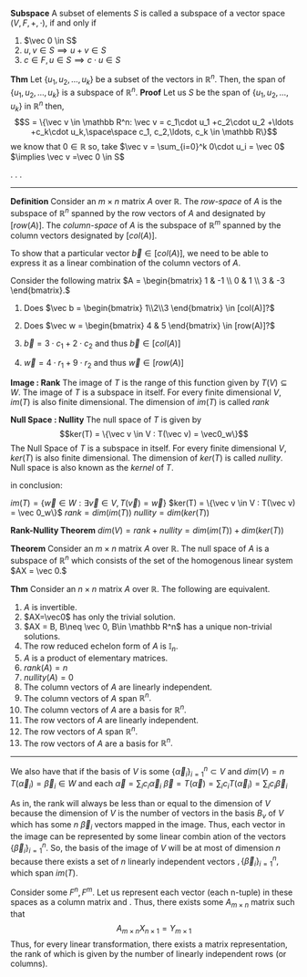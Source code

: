 **Subspace**
A subset of elements $S$ is called a subspace of a vector space $(V, F, +, \cdot),$ if and only if
1. $\vec 0 \in S$
2. $u, v\in S\implies u+v\in S$
3. $c\in F, u \in S\implies c\cdot u \in S$

**Thm**
Let $\{u_1, u_2,\ldots, u_k\}$ be a subset of the vectors in $\mathbb R^n.$ 
Then, the span of $\{u_1, u_2,\ldots, u_k\}$ is a subspace of $\mathbb R ^n.$
**Proof**
Let us $S$ be the span of $\{u_1, u_2,\ldots, u_k\}$ in $\mathbb R^n$
then, $$S = \{\vec v \in \mathbb R^n: \vec v = c_1\cdot u_1 +c_2\cdot u_2 +\ldots +c_k\cdot u_k,\space\space c_1, c_2,\ldots, c_k \in \mathbb R\}$$
we know that $0 \in \mathbb R$
so, take $\vec v = \sum_{i=0}^k 0\cdot u_i = \vec 0$
$\implies \vec v =\vec 0 \in S$

.
.
.


---

**Definition**
Consider an $m\times n$ matrix $A$ over $\mathbb R.$
The *row-space* of $A$ is the subspace of $\mathbb R^n$ spanned by the row vectors of $A$ and designated by $[row(A)].$
The *column-space* of $A$ is the subspace of $\mathbb R^m$ spanned by the column vectors designated by $[col(A)].$

To show that a particular vector $\vec b\in[col(A)],$ we need to be able to express it as a linear combination of the column vectors of $A.$

Consider the following matrix $A = \begin{bmatrix} 1 & -1 \\ 0 & 1 \\ 3 & -3 \end{bmatrix}.$ 
1. Does $\vec b = \begin{bmatrix} 1\\2\\3 \end{bmatrix} \in [col(A)]?$
2. Does $\vec w = \begin{bmatrix} 4 & 5 \end{bmatrix} \in [row(A)]?$


1. $\vec b = 3\cdot c_1 + 2 \cdot c_2$ and thus $\vec b \in [col(A)]$
2. $\vec w = 4\cdot r_1 + 9 \cdot r_2$ and thus $\vec w \in [row(A)]$

**Image : Rank**
The image of $T$ is the range of this function given  by $T(V)\subseteq W$.
The image of $T$ is a subspace in itself.
For every finite dimensional $V,$ $im(T)$ is also finite dimensional.
The dimension of $im(T)$ is called *rank*

**Null Space : Nullity**
The null space of $T$ is given by $$ker(T) = \{\vec v \in V : T(\vec v) = \vec0_w\}$$The Null Space of $T$ is a subspace in itself.
For every finite dimensional $V,$ $ker(T)$ is also finite dimensional.
The dimension of $ker(T)$ is called *nullity*.
Null space is also known as the *kernel* of $T$.


in conclusion:

$im(T) = \{\vec  w \in W : \exists \vec v \in V , T(\vec v) = \vec w\}$
$ker(T) = \{\vec  v \in V : T(\vec v) = \vec 0_w\}$
$rank = dim(im(T))$
$nullity = dim(ker(T))$

**Rank-Nullity Theorem**
$dim(V) = rank + nullity = dim(im(T))+ dim(ker(T))$

**Theorem**
Consider an $m\times n$ matrix $A$ over $\mathbb R.$ 
The null space of $A$ is a subspace of $\mathbb R^n$ which consists of the set of the homogenous linear system $AX = \vec 0.$


**Thm**
Consider an $n\times n$ matrix $A$ over $\mathbb R.$ 
The following are equivalent.
1. $A$ is invertible.
2. $AX=\vec0$ has only the trivial solution.
3. $AX = B, B\neq \vec 0, B\in \mathbb R^n$ has a unique non-trivial solutions.
4. The row reduced echelon form of $A$ is $\mathbb I _n.$ 
5. $A$ is a product of elementary matrices.
6. $rank(A) = n$
7. $nullity (A) = 0$
8. The column vectors of $A$ are linearly independent.
9. The column vectors of $A$ span $\mathbb R^n.$
10. The column vectors of $A$ are a basis for $\mathbb R^n.$
11. The row vectors of $A$ are linearly independent.
12. The row vectors of $A$ span $\mathbb R^n.$
13. The row vectors of $A$ are a basis for $\mathbb R^n.$



---

We also have that if the basis of $V$ is some $\{\vec\alpha_i\}^n_{i=1}\subset V$ and $dim(V) = n$
$T(\vec \alpha_i) = \vec \beta_i \in W$ 
and each $\vec \alpha = \sum_i c_i\vec\alpha_i$ 
$\vec\beta = T(\vec \alpha) = \sum_i c_i T(\vec\alpha_i) = \sum_i c_i\vec\beta_i$ 

As in, the rank will always be less than or equal to the dimension of $V$ because the dimension of $V$ is the number of vectors in the basis $B_v$ of $V$ which has some $n$ $\vec\beta_i$ vectors mapped in the image. Thus, each vector in the image can be represented by some linear combin
ation of the vectors $\{\vec\beta_i\}^n_{i=1}.$ So, the basis of the image of $V$ will be at most of dimension $n$ because there exists a set of $n$ linearly independent vectors  $,\{\vec\beta_i\}^n_{i=1},$ which span $im(T).$  

Consider some $F^n, F^m.$ Let us represent each vector (each n-tuple) in these spaces as a column matrix  and .
Thus, there exists some $A_{m\times n}$ matrix such that $$A_{m\times n} X_{n\times 1} = Y_{m\times 1}$$Thus, for every linear transformation, there exists a matrix representation, the rank of which is given by the number of linearly independent rows (or columns).
